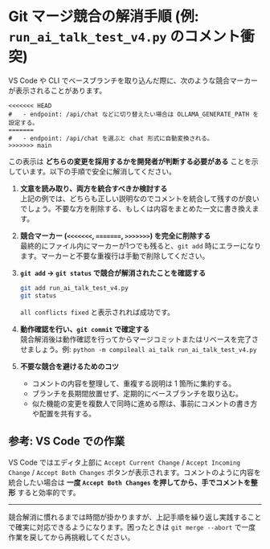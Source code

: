 # Git マージ競合の解消手順 (例: `run_ai_talk_test_v4.py` のコメント衝突)

VS Code や CLI でベースブランチを取り込んだ際に、次のような競合マーカーが表示されることがあります。

```
<<<<<<< HEAD
#   - endpoint: /api/chat などに切り替えたい場合は OLLAMA_GENERATE_PATH を設定する。
=======
#   - endpoint: /api/chat を選ぶと chat 形式に自動変換される。
>>>>>>> main
```

この表示は **どちらの変更を採用するかを開発者が判断する必要がある** ことを示しています。以下の手順で安全に解消してください。

1. **文意を読み取り、両方を統合すべきか検討する**  
   上記の例では、どちらも正しい説明なのでコメントを統合して残すのが良いでしょう。不要な方を削除する、もしくは内容をまとめた一文に書き換えます。

2. **競合マーカー (`<<<<<<<`, `=======`, `>>>>>>>`) を完全に削除する**  
   最終的にファイル内にマーカーが1つでも残ると、`git add` 時にエラーになります。マーカーと不要な重複行は手動で削除してください。

3. **`git add` → `git status` で競合が解消されたことを確認する**  
   ```bash
   git add run_ai_talk_test_v4.py
   git status
   ```
   `all conflicts fixed` と表示されれば成功です。

4. **動作確認を行い、`git commit` で確定する**  
   競合解消後は動作確認を行ってからマージコミットまたはリベースを完了させましょう。例: `python -m compileall ai_talk run_ai_talk_test_v4.py`

5. **不要な競合を避けるためのコツ**  
   - コメントの内容を整理して、重複する説明は 1 箇所に集約する。
   - ブランチを長期間放置せず、定期的にベースブランチを取り込む。
   - 似た機能の変更を複数人で同時に進める際は、事前にコメントの書き方や配置を共有する。

## 参考: VS Code での作業

VS Code ではエディタ上部に `Accept Current Change` / `Accept Incoming Change` / `Accept Both Changes` ボタンが表示されます。コメントのように内容を統合したい場合は **一度 `Accept Both Changes` を押してから、手でコメントを整形** すると効率的です。

---

競合解消に慣れるまでは時間が掛かりますが、上記手順を繰り返し実践することで確実に対応できるようになります。困ったときは `git merge --abort` で一度作業を戻してから再挑戦してください。
